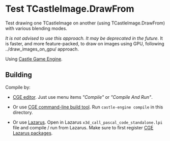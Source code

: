 # Test TCastleImage.DrawFrom

Test drawing one TCastleImage on another (using TCastleImage.DrawFrom)
with various blending modes.

_It is not advised to use this approach. It may be deprecated in the future._
It is faster, and more feature-packed, to draw on images using GPU,
following ../draw_images_on_gpu/ approach.

Using [Castle Game Engine](https://castle-engine.io/).

## Building

Compile by:

- [CGE editor](https://castle-engine.io/editor). Just use menu items _"Compile"_ or _"Compile And Run"_.

- Or use [CGE command-line build tool](https://castle-engine.io/build_tool). Run `castle-engine compile` in this directory.

- Or use [Lazarus](https://www.lazarus-ide.org/). Open in Lazarus `x3d_call_pascal_code_standalone.lpi` file and compile / run from Lazarus. Make sure to first register [CGE Lazarus packages](https://castle-engine.io/lazarus).
